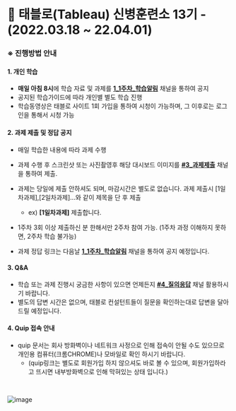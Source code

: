 # 📌 태블로(Tableau) 신병훈련소 13기 - (2022.03.18 ~ 22.04.01)



### ※ 진행방법 안내 



#### 1. 개인 학습

- **매일 아침 8시**에 학습 자료 및 과제를 **[1_1주차_학습알림](https://kr-bootcamp-13.slack.com/archives/C033L7L4SJH)** 채널을 통하여 공지
- 공지된 학습가이드에 따라 개인별 별도 학습 진행
- 학습동영상은 태블로 사이트 1회 가입을 통하여 시청이 가능하며, 그 이후로는 로그인을 통해서 시청 가능

#### 2. 과제 제출 및 정답 공지

- 매일 학습한 내용에 따라 과제 수행
- 과제 수행 후 스크린샷 또는 사진촬영후 해당 대시보드 이미지를 **[#3_과제제출](https://kr-bootcamp-13.slack.com/archives/C033P4V17EE)** 채널을 통하여 제출.
- 과제는 당일에 제출 안하셔도 되며, 마감시간은 별도로 없습니다. 과제 제출시 [1일차과제],[2일차과제]…와 같이 제목을 단 후 제출 
  - ex) **[1일차과제]** 제출합니다.

- 1주차 3회 이상 제출하신 분 한해서만 2주차 참여 가능. (1주차 과정 이해하지 못하면, 2주차 학습 불가능)
- 과제 정답 링크는 다음날 **[1_1주차_학습알림](https://kr-bootcamp-13.slack.com/archives/C033L7L4SJH)** 채널을 통하여 공지 예정입니다.

#### 3. Q&A

- 학습 또는 과제 진행시 궁금한 사항이 있으면 언제든지 **[#4_질의응답](https://kr-bootcamp-13.slack.com/archives/C034CT109EU)** 채널 활용하시기 바랍니다.
- 별도의 답변 시간은 없으며, 태블로 컨설턴트들이 질문을 확인하는대로 답변을 달아드릴 예정입니다.

#### 4. Quip 접속 안내

- quip 문서는 회사 방화벽이나 네트워크 사정으로 인해 접속이 안될 수도 있으므로 개인용 컴퓨터(크롬CHROME)나 모바일로 확인 하시기 바랍니다.
  - (quip링크는 별도로 회원가입 하지 않으셔도 바로 볼 수 있으며, 회원가입하라고 뜨시면 내부방화벽으로 인해 막혀있는 상태 입니다.)

<br>

![image](https://user-images.githubusercontent.com/66207591/232786483-3c12affa-afea-454a-86cd-ee657659eeb1.png)
